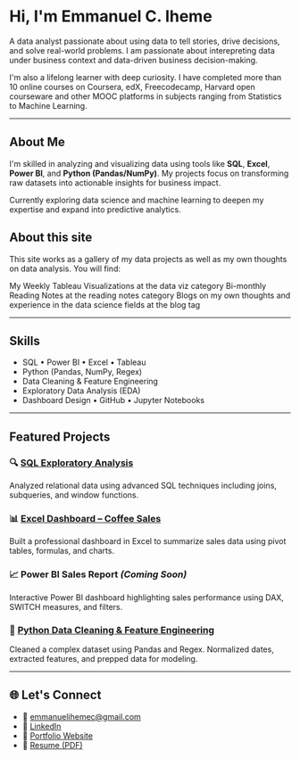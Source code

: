 # Hi, I'm Emmanuel C. Iheme

A data analyst passionate about using data to tell stories, drive decisions, and solve real-world problems.
I am passionate about interepreting data under business context and data-driven business decision-making.

I'm also a lifelong learner with deep curiosity. I have completed more than 10 online courses on Coursera, 
edX, Freecodecamp, Harvard open courseware and other MOOC platforms in subjects ranging from Statistics to Machine Learning.

---

## About Me

I'm skilled in analyzing and visualizing data using tools like **SQL**, **Excel**, **Power BI**, and **Python (Pandas/NumPy)**. My projects focus on transforming raw datasets into actionable insights for business impact.

Currently exploring data science and machine learning to deepen my expertise and expand into predictive analytics.

## About this site

This site works as a gallery of my data projects as well as my own thoughts on data analysis. You will find:

My Weekly Tableau Visualizations at the data viz category
Bi-monthly Reading Notes at the reading notes category
Blogs on my own thoughts and experience in the data science fields at the blog tag

---

## Skills

- SQL • Power BI • Excel • Tableau  
- Python (Pandas, NumPy, Regex)  
- Data Cleaning & Feature Engineering  
- Exploratory Data Analysis (EDA)  
- Dashboard Design • GitHub • Jupyter Notebooks  

---

## Featured Projects

### 🔍 [SQL Exploratory Analysis](https://github.com/emmanueliheme/My-Portfolio-Projects/blob/main/Exploratory%20Data%20Analysis%20with%20Mysql.sql)
Analyzed relational data using advanced SQL techniques including joins, subqueries, and window functions.

### 📊 [Excel Dashboard – Coffee Sales](https://github.com/emmanueliheme/Portfolio/blob/main/coffeeOrdersData%20_Portfolio%20Project_Excel.xlsx)
Built a professional dashboard in Excel to summarize sales data using pivot tables, formulas, and charts.

### 📈 Power BI Sales Report *(Coming Soon)*
Interactive Power BI dashboard highlighting sales performance using DAX, SWITCH measures, and filters.

### 🧹 [Python Data Cleaning & Feature Engineering](https://github.com/emmanueliheme/My-Portfolio-Projects/blob/main/FIFA1%20DATASET%20CLEANING%20IN%20PYTHON.ipynb)
Cleaned a complex dataset using Pandas and Regex. Normalized dates, extracted features, and prepped data for modeling.

---

## 🌐 Let's Connect

- 📧 emmanuelihemec@gmail.com  
- 🔗 [LinkedIn](https://www.linkedin.com/in/your-link)  
- 🧠 [Portfolio Website](https://yourdomain.com)  
- 💼 [Resume (PDF)](https://yourdomain.com/resume.pdf)

